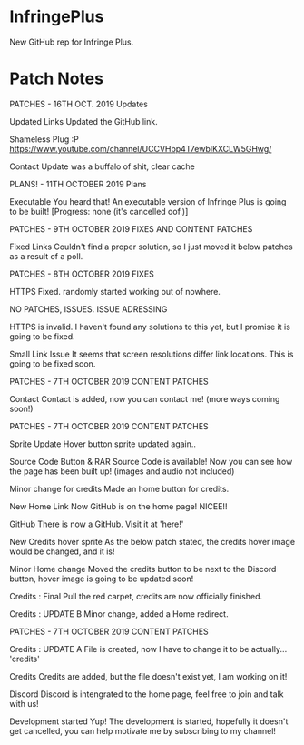 # InfringePlus
New GitHub rep for Infringe Plus.

# Patch Notes
PATCHES - 16TH OCT. 2019
Updates

Updated Links
Updated the GitHub link.

Shameless Plug
:P https://www.youtube.com/channel/UCCVHbp4T7ewbIKXCLW5GHwg/

Contact Update
was a buffalo of shit, clear cache

PLANS! - 11TH OCTOBER 2019
Plans

Executable
You heard that! An executable version of Infringe Plus is going to be built! [Progress: none (it's cancelled oof.)]

PATCHES - 9TH OCTOBER 2019
FIXES AND CONTENT PATCHES

Fixed Links
Couldn't find a proper solution, so I just moved it below patches as a result of a poll.

PATCHES - 8TH OCTOBER 2019
FIXES

HTTPS Fixed.
randomly started working out of nowhere.

NO PATCHES, ISSUES.
ISSUE ADRESSING

HTTPS is invalid.
I haven't found any solutions to this yet, but I promise it is going to be fixed.

Small Link Issue
It seems that screen resolutions differ link locations. This is going to be fixed soon.

PATCHES - 7TH OCTOBER 2019
CONTENT PATCHES

Contact
Contact is added, now you can contact me! (more ways coming soon!)

PATCHES - 7TH OCTOBER 2019
CONTENT PATCHES

Sprite Update
Hover button sprite updated again..

Source Code Button & RAR
Source Code is available! Now you can see how the page has been built up! (images and audio not included)

Minor change for credits
Made an home button for credits.

New Home Link
Now GitHub is on the home page! NICEE!!

GitHub
There is now a GitHub. Visit it at 'here!'

New Credits hover sprite
As the below patch stated, the credits hover image would be changed, and it is!

Minor Home change
Moved the credits button to be next to the Discord button, hover image is going to be updated soon!

Credits : Final
Pull the red carpet, credits are now officially finished.

Credits : UPDATE B
Minor change, added a Home redirect.

PATCHES - 7TH OCTOBER 2019
CONTENT PATCHES

Credits : UPDATE A
File is created, now I have to change it to be actually... 'credits'

Credits
Credits are added, but the file doesn't exist yet, I am working on it!

Discord
Discord is intengrated to the home page, feel free to join and talk with us!

Development started
Yup! The development is started, hopefully it doesn't get cancelled, you can help motivate me by subscribing to my channel!

